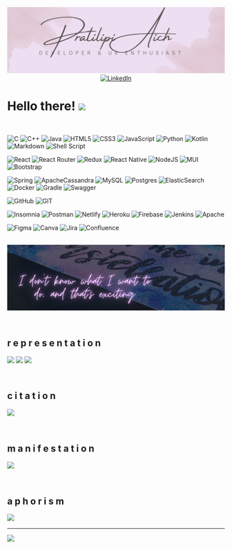 <div id="header" align="center">
  <img src="banner-new.png" width="1100"/>
</div>

<div id="badges" align="center">
  <a href="https://in.linkedin.com/in/pratilipi-aich">
    <img src="https://img.shields.io/badge/LinkedIn-%230077B5.svg?logo=linkedin&logoColor=white" alt="LinkedIn"/>
  </a>
</div>

<h1>
  Hello there!
  <img src="https://media.giphy.com/media/Wj7lNjMNDxSmc/giphy.gif" width="50px"/>
</h1>

<br/>

![C](https://img.shields.io/badge/c-%2300599C.svg?style=flat&logo=c&logoColor=white) ![C++](https://img.shields.io/badge/c++-%2300599C.svg?style=flat&logo=c%2B%2B&logoColor=white) ![Java](https://img.shields.io/badge/java-%23ED8B00.svg?style=flat&logo=java&logoColor=white) ![HTML5](https://img.shields.io/badge/html5-%23E34F26.svg?style=flat&logo=html5&logoColor=white) ![CSS3](https://img.shields.io/badge/css3-%231572B6.svg?style=flat&logo=css3&logoColor=white) ![JavaScript](https://img.shields.io/badge/javascript-%23323330.svg?style=flat&logo=javascript&logoColor=%23F7DF1E) ![Python](https://img.shields.io/badge/python-3670A0?style=flat&logo=python&logoColor=ffdd54) ![Kotlin](https://img.shields.io/badge/kotlin-%230095D5.svg?style=flat&logo=kotlin&logoColor=white)  ![Markdown](https://img.shields.io/badge/markdown-%23000000.svg?style=flat&logo=markdown&logoColor=white) ![Shell Script](https://img.shields.io/badge/shell_script-%23121011.svg?style=flat&logo=gnu-bash&logoColor=white) 

![React](https://img.shields.io/badge/react-%2320232a.svg?style=flat&logo=react&logoColor=%2361DAFB) ![React Router](https://img.shields.io/badge/React_Router-CA4245?style=flat&logo=react-router&logoColor=white) ![Redux](https://img.shields.io/badge/redux-%23593d88.svg?style=flat&logo=redux&logoColor=white) ![React Native](https://img.shields.io/badge/react_native-%2320232a.svg?style=flat&logo=react&logoColor=%2361DAFB) ![NodeJS](https://img.shields.io/badge/node.js-6DA55F?style=flat&logo=node.js&logoColor=white) ![MUI](https://img.shields.io/badge/MUI-%230081CB.svg?style=flat&logo=material-ui&logoColor=white) ![Bootstrap](https://img.shields.io/badge/bootstrap-%23563D7C.svg?style=flat&logo=bootstrap&logoColor=white)	

![Spring](https://img.shields.io/badge/spring-%236DB33F.svg?style=flat&logo=spring&logoColor=white) ![ApacheCassandra](https://img.shields.io/badge/cassandra-%231287B1.svg?style=flat&logo=apache-cassandra&logoColor=white) ![MySQL](https://img.shields.io/badge/mysql-%2300f.svg?style=flat&logo=mysql&logoColor=white) ![Postgres](https://img.shields.io/badge/postgres-%23316192.svg?style=flat&logo=postgresql&logoColor=white) ![ElasticSearch](https://img.shields.io/badge/-ElasticSearch-005571?style=flat&logo=elasticsearch) ![Docker](https://img.shields.io/badge/docker-%230db7ed.svg?style=flat&logo=docker&logoColor=white) ![Gradle](https://img.shields.io/badge/Gradle-02303A.svg?style=flat&logo=Gradle&logoColor=white)  ![Swagger](https://img.shields.io/badge/-Swagger-%23Clojure?style=flat&logo=swagger&logoColor=white)

![GitHub](https://img.shields.io/badge/GitHub-%23121011.svg?style=flat&logo=github&logoColor=white) ![GIT](https://img.shields.io/badge/Git-fc6d26?style=flat&logo=git&logoColor=white) 

![Insomnia](https://img.shields.io/badge/Insomnia-black?style=flat&logo=insomnia&logoColor=5849BE) ![Postman](https://img.shields.io/badge/Postman-FF6C37?style=flat&logo=postman&logoColor=white) ![Netlify](https://img.shields.io/badge/netlify-%23000000.svg?style=flat&logo=netlify&logoColor=#00C7B7) ![Heroku](https://img.shields.io/badge/heroku-%23430098.svg?style=flat&logo=heroku&logoColor=white) ![Firebase](https://img.shields.io/badge/Firebase-%23ED8B00.svg?style=flat&logo=firebase&logoColor=white)  ![Jenkins](https://img.shields.io/badge/jenkins-%232C5263.svg?style=flat&logo=jenkins&logoColor=white) ![Apache](https://img.shields.io/badge/apache-%23D42029.svg?style=flat&logo=apache&logoColor=white) 

![Figma](https://img.shields.io/badge/figma-%23F24E1E.svg?style=flat&logo=figma&logoColor=white) ![Canva](https://img.shields.io/badge/Canva-%2300C4CC.svg?style=flat&logo=Canva&logoColor=white) ![Jira](https://img.shields.io/badge/jira-%230A0FFF.svg?style=flat&logo=jira&logoColor=white)  ![Confluence](https://img.shields.io/badge/confluence-%23172BF4.svg?style=flat&logo=confluence&logoColor=white)  
<br/>

![i have no idea what to do](https://github.com/PratilipiAich/PratilipiAich/blob/master/banner.png?raw=true)

<br/>

## r e p r e s e n t a t i o n
![](https://github-readme-stats.vercel.app/api?username=PratilipiAich&theme=tokyonight&hide_border=true&include_all_commits=true&count_private=false)
![](https://github-readme-streak-stats.herokuapp.com/?user=PratilipiAich&theme=tokyonight&hide_border=true)
![](https://github-readme-stats.vercel.app/api/top-langs/?username=PratilipiAich&theme=tokyonight&hide_border=true&include_all_commits=true&count_private=false&layout=compact)

<br/>

## c i t a t i o n
![](https://github-profile-trophy.vercel.app/?username=pratilipiaich&theme=gitdimmed&no-frame=false&no-bg=true&margin-w=4)


<br/>

## m a n i f e s t a t i o n
![](https://github-contributor-stats.vercel.app/api?username=pratilipiaich&limit=5&theme=tokyonight&combine_all_yearly_contributions=true)

<br/>

## a p h o r i s m
![](https://quotes-github-readme.vercel.app/api?type=horizontal&theme=tokyonight)


---
[![](https://visitcount.itsvg.in/api?id=pratilipiaich&icon=2&color=11)](https://visitcount.itsvg.in)



